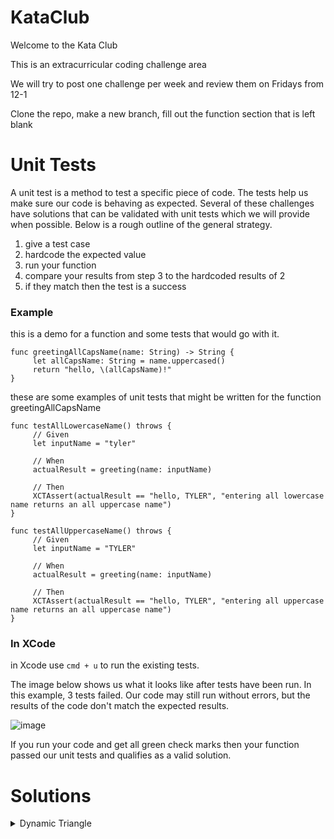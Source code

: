 # KataClub

Welcome to the Kata Club

This is an extracurricular coding challenge area

We will try to post one challenge per week and review them on Fridays from 12-1

Clone the repo, make a new branch, fill out the function section that is left blank


# Unit Tests

A unit test is a method to test a specific piece of code. The tests help us make sure our code is behaving as expected. Several of these challenges have solutions that can be validated with unit tests which we will provide when possible. Below is a rough outline of the general strategy.

1. give a test case
2. hardcode the expected value
3. run your function
4. compare your results from step 3 to the hardcoded results of 2
5. if they match then the test is a success


### Example 

this is a demo for a function and some tests that would go with it.

```
func greetingAllCapsName(name: String) -> String {
     let allCapsName: String = name.uppercased()
     return "hello, \(allCapsName)!"
}
```

these are some examples of unit tests that might be written for the function greetingAllCapsName
```
func testAllLowercaseName() throws {
     // Given
     let inputName = "tyler"
     
     // When
     actualResult = greeting(name: inputName)
     
     // Then
     XCTAssert(actualResult == "hello, TYLER", "entering all lowercase name returns an all uppercase name")
}
```

```
func testAllUppercaseName() throws {
     // Given
     let inputName = "TYLER"
     
     // When
     actualResult = greeting(name: inputName)
     
     // Then
     XCTAssert(actualResult == "hello, TYLER", "entering all uppercase name returns an all uppercase name")
}
```

### In XCode

in Xcode use ```cmd + u``` to run the existing tests.

The image below shows us what it looks like after tests have been run. In this example, 3 tests failed. Our code may still run without errors, but the results of the code don't match the expected results.

![image](https://user-images.githubusercontent.com/47198432/150194114-92f24290-f23d-47e4-a786-5695ba5096fe.png)

If you run your code and get all green check marks then your function passed our unit tests and qualifies as a valid solution.

# Solutions

<details> 
  <summary> Dynamic Triangle </summary>
 
  ```
  func triangleOfOnes(with height: String) -> String {
        return ""
    } 
  ```
  
  ```
  func triangleOfOnes(with height: String) -> String {
        return ""
    } 
  ```
</details>
